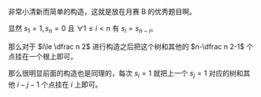 非常小清新而简单的构造，这就是放在月赛 B 的优秀题目啊。

显然 $s_1=1,s_n=0$ 且 $\forall 1\le i<n$ 有 $s_i=s_{n-i}$。

那么对于 $i\le \dfrac n 2$ 进行构造之后把这个树和其他的 $n-\dfrac n 2-1$ 个点挂在一个根上即可。

那么很明显前面的构造也是同理的，每次 $s_i=1$ 就把上一个 $s_j=1$ 对应的树和其他 $i-j-1$ 个点挂在 $i$ 上即可。